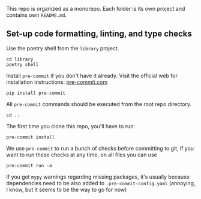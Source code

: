 This repo is organized as a monorepo. Each folder is its own project and contains own `README.md`.

## Set-up code formatting, linting, and type checks

Use the poetry shell from the `library` project.

```shell
cd library
poetry shell
```

Install `pre-commit` if you don't have it already. Visit the official web for installation instructions: [pre-commit.com](https://pre-commit.com)

```shell
pip install pre-commit
```

All `pre-commit` commands should be executed from the root repo directory. 
```shell
cd ..
```

The first time you clone this repo, you'll have to run:

```shell
pre-commit install
```

We use `pre-commit` to run a bunch of checks before committing to git, if you want to run these checks at any time, on all files you can use

```shell
pre-commit run -a
```

If you get `mypy` warnings regarding missing packages, it's usually because dependencies need to be also added to `.pre-commit-config.yaml` (annoying, I know, but it seems to be the way to go for now)


